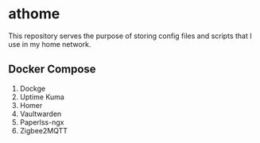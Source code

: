 # athome

This repository serves the purpose of storing config files and scripts that I use in my home network.

## Docker Compose

1. Dockge
2. Uptime Kuma
3. Homer
4. Vaultwarden
5. Paperlss-ngx
6. Zigbee2MQTT